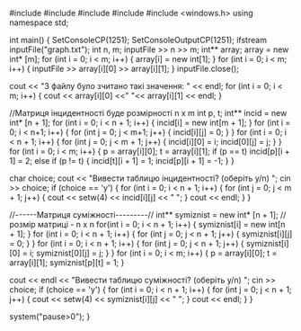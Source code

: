 #include <iostream>
#include <fstream>
#include <iomanip>
#include <string>
#include <windows.h>
using namespace std;

int main()
{
  SetConsoleCP(1251);
  SetConsoleOutputCP(1251);
  ifstream inputFile("graph.txt");
  int n, m;
  inputFile >> n >> m;
  int** array;
  array = new int* [m];
  for (int i = 0; i < m; i++) {
    array[i] = new int[1];
  }
  for (int i = 0; i < m; i++) {
    inputFile >> array[i][0] >> array[i][1];
  }
  inputFile.close();

  cout << "З файлу було зчитано такі значення: " << endl;
  for (int i = 0; i < m; i++) {
    cout << array[i][0] <<" "<< array[i][1] << endl;
  }

  //Матриця інцидентності буде розмірності n x m
  int p, t;
  int** incid = new int* [n + 1];
  for (int i = 0; i < n + 1; i++) {
    incid[i] = new int[m + 1];
  }
  for (int i = 0; i < n+1; i++) {
    for (int j = 0; j < m+1; j++) {
      incid[i][j] = 0;
    }
  }
  for (int i = 0; i < n + 1; i++) {
    for (int j = 0; j < m + 1; j++) {
      incid[i][0] = i;
      incid[0][j] = j;
    }
  }
  for (int i = 0; i < m; i++) {
    p = array[i][0];
    t = array[i][1];
    if (p == t)
      incid[p][i + 1] = 2;
    else if (p != t) {
      incid[t][i + 1] = 1;
      incid[p][i + 1] = -1;
    }
  }

char choice;
  cout << "Вивести таблицю інцидентності? (оберіть y/n) ";
  cin >> choice;
  if (choice == 'y') {
    for (int i = 0; i < n + 1; i++) {
      for (int j = 0; j < m + 1; j++) {
        cout << setw(4) << incid[i][j] << " ";
      }
      cout << endl;
    }
  }

  //------Матриця суміжності---------//
  int** symiznist = new int* [n + 1]; //розмір матриці - n x n
  for(int i = 0; i < n + 1; i++) {
    symiznist[i] = new int[n + 1];
  }
  for (int i = 0; i < n + 1; i++) {
    for (int j = 0; j < n + 1; j++) {
      symiznist[i][j] = 0;
    }
  }
  for (int i = 0; i < n + 1; i++) {
    for (int j = 0; j < n + 1; j++) {
      symiznist[i][0] = i;
      symiznist[0][j] = j;
    }
  }
  for (int i = 0; i < m; i++) {
    p = array[i][0];
    t = array[i][1];
    symiznist[p][t] = 1;
  }

  cout << endl << "Вивести таблицю суміжності? (оберіть y/n) ";
  cin >> choice;
  if (choice == 'y') {
    for (int i = 0; i < n + 1; i++) {
      for (int j = 0; j < n + 1; j++) {
        cout << setw(4) << symiznist[i][j] << " ";
      }
      cout << endl;
    }
  }

  system("pause>0");
}

